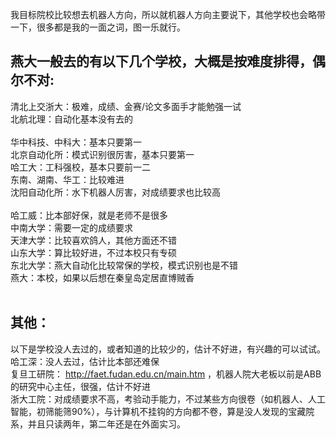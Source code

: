 我目标院校比较想去机器人方向，所以就机器人方向主要说下，其他学校也会略带一下，很多都是我的一面之词，图一乐就行。<br>

## 燕大一般去的有以下几个学校，大概是按难度排得，偶尔不对:<br>
清北上交浙大：极难，成绩、金赛/论文多面手才能勉强一试<br>
北航北理：自动化基本没有去的<br>
<br>
华中科技、中科大：基本只要第一<br>
北京自动化所：模式识别很厉害，基本只要第一<br>
哈工大：工科强校，基本只要前一二<br>
东南、湖南、华工：比较难进<br>
沈阳自动化所：水下机器人厉害，对成绩要求也比较高<br>
<br>
哈工威：比本部好保，就是老师不是很多<br>
中南大学：需要一定的成绩要求<br>
天津大学：比较喜欢鸽人，其他方面还不错<br>
山东大学：算比较好进，不过本校只有专硕<br>
东北大学：燕大自动化比较常保的学校，模式识别也是不错<br>
燕大：本校，如果以后想在秦皇岛定居直博贼香<br>
<br>
## 其他：<br>
以下是学校没人去过的，或者知道的比较少的，估计不好进，有兴趣的可以试试。<br>
哈工深：没人去过，估计比本部还难保<br>
复旦工研院： http://faet.fudan.edu.cn/main.htm ，机器人院大老板以前是ABB的研究中心主任，很强，估计不好进<br>
浙大工院：对成绩要求不高，考验动手能力，不过某些方向很卷（如机器人、人工智能，初筛能筛90%），与计算机不挂钩的方向都不卷，算是没人发现的宝藏院系，并且只读两年，第二年还是在外面实习。<br>
